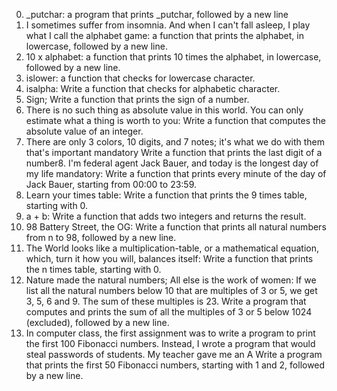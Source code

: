0. _putchar: a program that prints _putchar, followed by a new line
1. I sometimes suffer from insomnia. And when I can't fall asleep, I play what I call the alphabet game:  a function that prints the alphabet, in lowercase, followed by a new line.
2. 10 x alphabet: a function that prints 10 times the alphabet, in lowercase, followed by a new line.
3. islower: a function that checks for lowercase character.
4. isalpha: Write a function that checks for alphabetic character.
5. Sign; Write a function that prints the sign of a number.
6. There is no such thing as absolute value in this world. You can only estimate what a thing is worth to you: Write a function that computes the absolute value of an integer.
7. There are only 3 colors, 10 digits, and 7 notes; it's what we do with them that's important mandatory Write a function that prints the last digit of a number8. I'm federal agent Jack Bauer, and today is the longest day of my life
mandatory: Write a function that prints every minute of the day of Jack Bauer, starting from 00:00 to 23:59.
9. Learn your times table: Write a function that prints the 9 times table, starting with 0.
10. a + b: Write a function that adds two integers and returns the result.
11. 98 Battery Street, the OG: Write a function that prints all natural numbers from n to 98, followed by a new line.
12. The World looks like a multiplication-table, or a mathematical equation, which, turn it how you will, balances itself: Write a function that prints the n times table, starting with 0.
13. Nature made the natural numbers; All else is the work of women: If we list all the natural numbers below 10 that are multiples of 3 or 5, we get 3, 5, 6 and 9. The sum of these multiples is 23. Write a program that computes and prints the sum of all the multiples of 3 or 5 below 1024 (excluded), followed by a new line.
14. In computer class, the first assignment was to write a program to print the first 100 Fibonacci numbers. Instead, I wrote a program that would steal passwords of students. My teacher gave me an A
Write a program that prints the first 50 Fibonacci numbers, starting with 1 and 2, followed by a new line.
